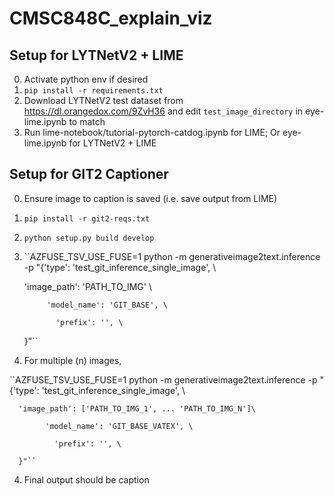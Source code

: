 # CMSC848C_explain_viz

## Setup for LYTNetV2 + LIME

0. Activate python env if desired
1. ``pip install -r requirements.txt``
2. Download LYTNetV2 test dataset from <https://dl.orangedox.com/9ZvH36> and edit ``test_image_directory`` in eye-lime.ipynb to match
3. Run lime-notebook/tutorial-pytorch-catdog.ipynb for LIME;
        Or eye-lime.ipynb for LYTNetV2 + LIME


## Setup for GIT2 Captioner

0. Ensure image to caption is saved (i.e. save output from LIME)
1. ``pip install -r git2-reqs.txt``
2. ``python setup.py build develop``
2. ``AZFUSE_TSV_USE_FUSE=1 python -m generativeimage2text.inference -p "{'type': 'test_git_inference_single_image', \

      'image_path': 'PATH_TO_IMG' \
      
            'model_name': 'GIT_BASE', \
	    
	          'prefix': '', \
		  
	  }"``
	  
3. For multiple (n) images, 

``AZFUSE_TSV_USE_FUSE=1 python -m generativeimage2text.inference -p "{'type': 'test_git_inference_single_image', \

      'image_path': ['PATH_TO_IMG_1', ... 'PATH_TO_IMG_N']\
      
            'model_name': 'GIT_BASE_VATEX', \
	    
	          'prefix': '', \
		  
	  }"``

4. Final output should be caption
